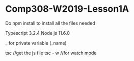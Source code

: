 # Comp308-W2019-Lesson1A
Do 
  npm install
to install all the files needed


Typescript 3.2.4
Node js 11.6.0

_ for private variable (_name)

tsc //get the js file
tsc - w //for watch mode


